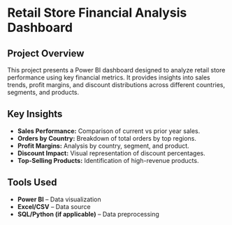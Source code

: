 # Retail Store Financial Analysis Dashboard  

## Project Overview  
This project presents a Power BI dashboard designed to analyze retail store performance using key financial metrics. It provides insights into sales trends, profit margins, and discount distributions across different countries, segments, and products.  

## Key Insights  
- **Sales Performance:** Comparison of current vs prior year sales.  
- **Orders by Country:** Breakdown of total orders by top regions.  
- **Profit Margins:** Analysis by country, segment, and product.  
- **Discount Impact:** Visual representation of discount percentages.  
- **Top-Selling Products:** Identification of high-revenue products.  

## Tools Used  
- **Power BI** – Data visualization  
- **Excel/CSV** – Data source  
- **SQL/Python (if applicable)** – Data preprocessing  
